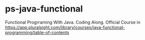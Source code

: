 # ps-java-functional
Functional Progrraming With Java. Coding Along. Official Course in https://app.pluralsight.com/library/courses/java-functional-programming/table-of-contents
